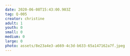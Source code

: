 ```yaml
---
date: 2020-06-08T15:43:00.903Z
tag: Q-005
creator: christine
adult: 1
youth: 0
small: 0
medium: 0
large: 0
photo: assets/8e23a4e3-a669-4c3d-b633-65a147162a7f.jpeg
---
```


